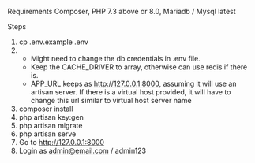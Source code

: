 Requirements 
Composer, PHP 7.3 above or 8.0, Mariadb / Mysql latest 

Steps
1. cp .env.example .env
1. 
    - Might need to change the db credentials in .env file. 
    - Keep the CACHE_DRIVER to array, otherwise can use redis if there is.
    - APP_URL keeps as http://127.0.0.1:8000, assuming it will use an artisan server. If there is a virtual host provided, it will have to change this url similar to virtual host server name
1. composer install
1. php artisan key:gen
1. php artisan migrate
1. php artisan serve
1. Go to http://127.0.0.1:8000
1. Login as admin@email.com / admin123
